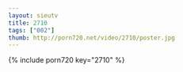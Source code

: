 ```yaml
--- 
layout: sieutv
title: 2710
tags: ["002"]
thumb: http://porn720.net/video/2710/poster.jpg
---
```

{% include porn720 key="2710" %} 
